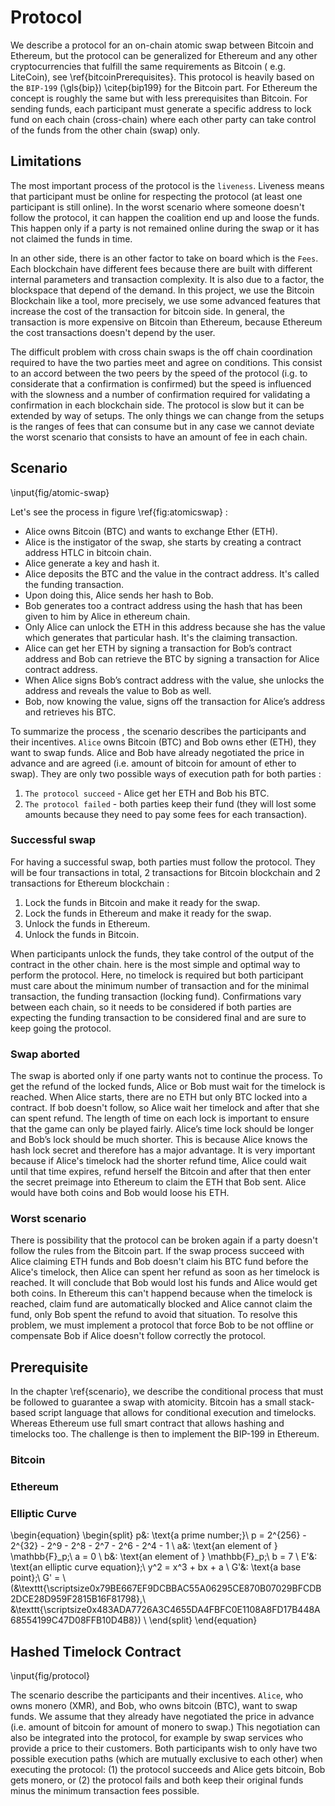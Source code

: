 
# Protocol

We describe a protocol for an on-chain atomic swap between Bitcoin and Ethereum, but the protocol can be generalized for Ethereum and any other cryptocurrencies that fulfill the same requirements as Bitcoin ( e.g. LiteCoin), see \ref{bitcoinPrerequisites}. This protocol is heavily based on the `BIP-199` (\gls{bip}) \citep{bip199} for the Bitcoin part. For Ethereum the concept is roughly the same but with less prerequisites than Bitcoin.  For sending funds, each participant must generate a specific address to lock fund on each chain (cross-chain) where each other party can take control of the funds from the other chain (swap) only.

## Limitations

The most important process of the protocol is the `liveness`. Liveness means that participant must be online for respecting the protocol (at least one participant is still online). In the worst scenario where someone doesn't follow the protocol, it can happen the coalition end up and loose the funds. This happen only if a party is not remained online during the swap or it has not claimed the funds in time.

In an other side, there is an other factor to take on board which is the `Fees`. Each blockchain have different fees because there are built with different internal parameters and transaction complexity. It is also due to a factor, the blockspace that depend of the demand. In this project, we use the Bitcoin Blockchain like a tool, more precisely, we use some advanced features that increase the cost of the transaction for bitcoin side. In general, the transaction is more expensive on Bitcoin than Ethereum, because Ethereum the cost transactions doesn't depend by the user.

The difficult problem with cross chain swaps is the off chain coordination required to have the two parties meet and agree on conditions. This consist to an accord between the two peers by the speed of the protocol (i.g. to considerate that a confirmation is confirmed) but the speed is influenced with the  slowness and a number of confirmation required for validating a confirmation in each blockchain side. The protocol is slow but it can be extended by way of setups. The only things we can change from the setups is the ranges of fees that can consume but in any case we cannot deviate the worst scenario that consists to have an amount of fee in each chain.

## Scenario


\input{fig/atomic-swap} 

Let's see the process in figure \ref{fig:atomicswap} :

* Alice owns Bitcoin (BTC) and wants to exchange Ether (ETH).
* Alice is the instigator of the swap, she starts by creating a contract address HTLC in bitcoin chain.
* Alice generate a key and hash it.
* Alice deposits the BTC and the value in the contract address. It's called the funding transaction.
* Upon doing this, Alice sends her hash to Bob.
* Bob generates too a contract address using the hash that has been given to him by Alice in ethereum chain. 
* Only Alice can unlock the ETH in this address because she has the value which generates that particular hash. It's the claiming transaction.
* Alice can get her ETH by signing a transaction for Bob’s contract address and Bob can retrieve the BTC by signing a transaction for Alice contract address.
* When Alice signs Bob’s contract address with the value, she unlocks the address and reveals the value to Bob as well.
* Bob, now knowing the value, signs off the transaction for Alice’s address and retrieves his BTC.

To summarize the process , the scenario describes the participants and their incentives. `Alice` owns Bitcoin (BTC) and Bob owns ether (ETH), they want to swap funds. Alice and Bob have already negotiated the price in advance and are agreed (i.e. amount of bitcoin for amount of ether to swap). They are only two possible ways of execution path for both parties :

1. `The protocol succeed` - Alice get her ETH and Bob his BTC.
2. `The protocol failed` - both parties keep their fund (they will lost some amounts because they need to pay some fees for each transaction).

### Successful swap

For having a successful swap, both parties must follow the protocol. They will be four transactions in total, 2 transactions for Bitcoin blockchain and 2 transactions for Ethereum blockchain :

1. Lock the funds in Bitcoin and make it ready for the swap.
2. Lock the funds in Ethereum and make it ready for the swap.
3. Unlock the funds in Ethereum.
4. Unlock the funds in Bitcoin.

When participants unlock the funds, they take control of the output of the contract in the other chain. here is the most simple and optimal way to perform the protocol. Here, no timelock is required but both participant must care about the minimum number of transaction and for the minimal transaction, the funding transaction (locking fund). Confirmations vary between each chain, so it needs to be considered if both parties are expecting the funding transaction to be considered final and are sure to keep going the protocol.

### Swap aborted

The swap is aborted only if one party wants not to continue the process. To get the refund of the locked funds, Alice or Bob must wait for the timelock is reached. When Alice starts, there are no ETH but only BTC locked into a contract. If bob doesn't follow, so Alice wait her timelock and after that she can spent refund. The length of time on each lock is important to ensure that the game can only be played fairly.  Alice’s time lock should be longer and Bob’s lock should be much shorter. This is because Alice knows the hash lock secret and therefore has a major advantage. It is very important because if Alice's timelock had the shorter refund time, Alice could wait until that time expires, refund herself the Bitcoin and after that then  enter the secret preimage into Ethereum to claim  the ETH that Bob sent. Alice would have both coins and Bob would loose his ETH.

### Worst scenario

There is possibility that the protocol can be broken again if a party doesn't follow the rules from the Bitcoin part. If the swap process succeed with Alice claiming ETH funds and Bob doesn't claim his BTC fund before the Alice's timelock, then Alice can spent her refund as soon as her timelock is reached. It will conclude that Bob would lost his funds and Alice would get both coins. In Ethereum this can't happend because when the timelock is reached, claim fund are automatically blocked and Alice cannot claim the fund, only Bob spent the refund to avoid that situation.
To resolve this problem, we must implement a protocol that force Bob to be not offline or compensate Bob if Alice doesn't follow correctly the protocol.

## Prerequisite

In the chapter \ref{scenario}, we describe the conditional process that must be followed to guarantee a swap with atomicity. Bitcoin has a small stack-based script language that allows for conditional execution and timelocks. Whereas Ethereum use full smart contract that allows hashing and timelocks too. The challenge is then to implement the BIP-199 in Ethereum.

### Bitcoin

### Ethereum

### Elliptic Curve

\begin{equation}
\begin{split}
    p&: \text{a prime number;}\ p = 2^{256} - 2^{32} - 2^9 - 2^8 - 2^7 - 2^6 - 2^4 - 1 \\
    a&: \text{an element of } \mathbb{F}_p;\ a = 0 \\
    b&: \text{an element of } \mathbb{F}_p;\ b = 7 \\
    E'&: \text{an elliptic curve equation};\ y^2 = x^3 + bx + a \\
    G'&: \text{a base point};\ G' = \\ (&\texttt{\scriptsize0x79BE667EF9DCBBAC55A06295CE870B07029BFCDB2DCE28D959F2815B16F81798},\\ &\texttt{\scriptsize0x483ADA7726A3C4655DA4FBFC0E1108A8FD17B448A68554199C47D08FFB10D4B8}) \\
\end{split}
\end{equation}

## Hashed Timelock Contract

\input{fig/protocol}

The scenario describe the participants and their incentives. `Alice`, who owns monero (XMR), and Bob, who owns bitcoin (BTC), want to swap funds. We assume
that they already have negotiated the price in advance (i.e. amount of bitcoin
for amount of monero to swap.) This negotiation can also be integrated into the
protocol, for example by swap services who provide a price to their customers.
Both participants wish to only have two possible execution paths (which are
mutually exclusive to each other) when executing the protocol: (1) the protocol
succeeds and Alice gets bitcoin, Bob gets monero, or (2) the protocol fails and
both keep their original funds minus the minimum transaction fees possible.